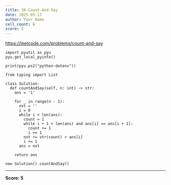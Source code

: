 ```yaml
---
title: 38-Count-And-Say
date: 2025-05-17
author: Your Name
cell_count: 6
score: 5
---
```


https://leetcode.com/problems/count-and-say


```
import pyutil as pyu
pyu.get_local_pyinfo()
```


```
print(pyu.ps2("python-dotenv"))
```


```
from typing import List
```


```
class Solution:
  def countAndSay(self, n: int) -> str:
    ans = '1'

    for _ in range(n - 1):
      nxt = ''
      i = 0
      while i < len(ans):
        count = 1
        while i + 1 < len(ans) and ans[i] == ans[i + 1]:
          count += 1
          i += 1
        nxt += str(count) + ans[i]
        i += 1
      ans = nxt

    return ans
```


```
new Solution().countAndSay()
```


---
**Score: 5**